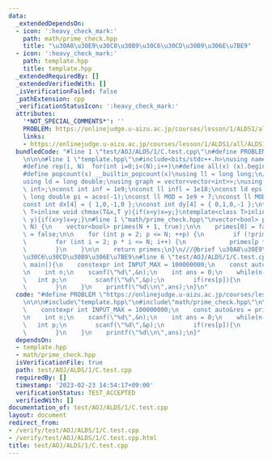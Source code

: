 ```yaml
---
data:
  _extendedDependsOn:
  - icon: ':heavy_check_mark:'
    path: math/prime_check.hpp
    title: "\u30A8\u30E9\u30C8\u30B9\u30C6\u30CD\u30B9\u306E\u7BE9"
  - icon: ':heavy_check_mark:'
    path: template.hpp
    title: template.hpp
  _extendedRequiredBy: []
  _extendedVerifiedWith: []
  _isVerificationFailed: false
  _pathExtension: cpp
  _verificationStatusIcon: ':heavy_check_mark:'
  attributes:
    '*NOT_SPECIAL_COMMENTS*': ''
    PROBLEM: https://onlinejudge.u-aizu.ac.jp/courses/lesson/1/ALDS1/all/ALDS1_1_C
    links:
    - https://onlinejudge.u-aizu.ac.jp/courses/lesson/1/ALDS1/all/ALDS1_1_C
  bundledCode: "#line 1 \"test/AOJ/ALDS/1/C.test.cpp\"\n#define PROBLEM \"https://onlinejudge.u-aizu.ac.jp/courses/lesson/1/ALDS1/all/ALDS1_1_C\"\
    \n\n\n#line 1 \"template.hpp\"\n#include<bits/stdc++.h>\nusing namespace std;\n\
    #define rep(i, N)  for(int i=0;i<(N);i++)\n#define all(x) (x).begin(),(x).end()\n\
    #define popcount(x) __builtin_popcount(x)\nusing ll = long long;\n//using i128=__int128_t;\n\
    using ld = long double;\nusing graph = vector<vector<int>>;\nusing P = pair<int,\
    \ int>;\nconst int inf = 1e9;\nconst ll infl = 1e18;\nconst ld eps = 1e-6;\nconst\
    \ long double pi = acos(-1);\nconst ll MOD = 1e9 + 7;\nconst ll MOD2 = 998244353;\n\
    const int dx[4] = { 1,0,-1,0 };\nconst int dy[4] = { 0,1,0,-1 };\ntemplate<class\
    \ T>inline void chmax(T&x,T y){if(x<y)x=y;}\ntemplate<class T>inline void chmin(T&x,T\
    \ y){if(x>y)x=y;}\n#line 1 \"math/prime_check.hpp\"\nvector<bool> prime_checker(int\
    \ N) {\n    vector<bool> primes(N + 1, true);\n\n    primes[0] = false;\n    primes[1]\
    \ = false;\n\n    for (int p = 2; p <= N; ++p) {\n        if (!primes[p]) continue;\n\
    \        for (int i = 2; p * i <= N; i++) {\n            primes[p * i] = false;\n\
    \        }\n    }\n\n    return primes;\n}\n///@brief \u30A8\u30E9\u30C8\u30B9\
    \u30C6\u30CD\u30B9\u306E\u7BE9\n#line 6 \"test/AOJ/ALDS/1/C.test.cpp\"\n\nint\
    \ main(){\n    constexpr int INPUT_MAX = 100000000;\n    const auto&res = prime_checker(INPUT_MAX);\n\
    \n    int n;\n    scanf(\"%d\",&n);\n    int ans = 0;\n    while(n--){\n     \
    \   int p;\n        scanf(\"%d\",&p);\n        if(res[p]){\n            ans++;\n\
    \        }\n    }\n    printf(\"%d\\n\",ans);\n}\n"
  code: "#define PROBLEM \"https://onlinejudge.u-aizu.ac.jp/courses/lesson/1/ALDS1/all/ALDS1_1_C\"\
    \n\n\n#include\"template.hpp\"\n#include\"math/prime_check.hpp\"\n\nint main(){\n\
    \    constexpr int INPUT_MAX = 100000000;\n    const auto&res = prime_checker(INPUT_MAX);\n\
    \n    int n;\n    scanf(\"%d\",&n);\n    int ans = 0;\n    while(n--){\n     \
    \   int p;\n        scanf(\"%d\",&p);\n        if(res[p]){\n            ans++;\n\
    \        }\n    }\n    printf(\"%d\\n\",ans);\n}"
  dependsOn:
  - template.hpp
  - math/prime_check.hpp
  isVerificationFile: true
  path: test/AOJ/ALDS/1/C.test.cpp
  requiredBy: []
  timestamp: '2023-02-23 14:54:17+09:00'
  verificationStatus: TEST_ACCEPTED
  verifiedWith: []
documentation_of: test/AOJ/ALDS/1/C.test.cpp
layout: document
redirect_from:
- /verify/test/AOJ/ALDS/1/C.test.cpp
- /verify/test/AOJ/ALDS/1/C.test.cpp.html
title: test/AOJ/ALDS/1/C.test.cpp
---
```

